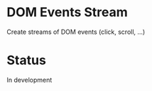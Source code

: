 DOM Events Stream
=================

Create streams of DOM events (click, scroll, ...)

# Status

In development